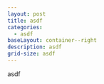 ```yaml
---
layout: post
title: asdf
categories:
  - asdf
baseLayout: container--right
description: asdf
grid-size: asdf
---
```

asdf
